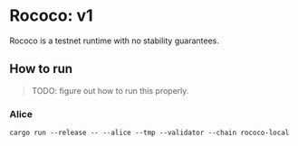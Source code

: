# Rococo: v1

Rococo is a testnet runtime with no stability guarantees.

## How to run

> TODO: figure out how to run this properly.

### Alice

`cargo run --release -- --alice --tmp --validator --chain rococo-local`
